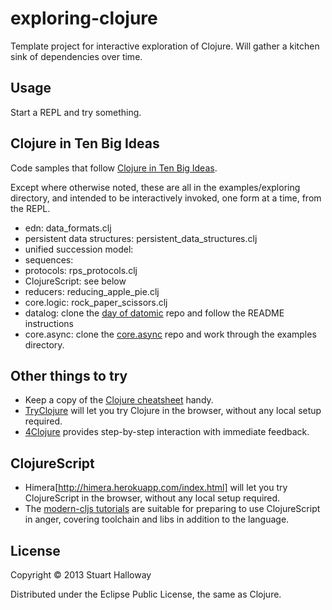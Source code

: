 # exploring-clojure

Template project for interactive exploration of Clojure.  Will gather a
kitchen sink of dependencies over time.

## Usage

Start a REPL and try something.

## Clojure in Ten Big Ideas

Code samples that follow [Clojure in Ten Big Ideas]().

Except where otherwise noted, these are all in the examples/exploring
directory, and intended to be interactively invoked, one form at a
time, from the REPL.

* edn: data\_formats.clj
* persistent data structures: persistent\_data\_structures.clj
* unified succession model:
* sequences:
* protocols: rps\_protocols.clj
* ClojureScript: see below
* reducers: reducing\_apple\_pie.clj
* core.logic: rock\_paper\_scissors.clj
* datalog: clone the [day of datomic](https://github.com/Datomic/day-of-datomic) repo and follow the README instructions
* core.async: clone the
  [core.async](https://github.com/clojure/core.async) repo and work
  through the examples directory.

## Other things to try

* Keep a copy of the [Clojure
  cheatsheet](http://clojure.org/cheatsheet) handy.
* [TryClojure](http://tryclj.com/) will let you try Clojure in the
  browser, without any local setup required.
* [4Clojure](http://www.4clojure.com/) provides step-by-step
  interaction with immediate feedback.

## ClojureScript

* Himera[http://himera.herokuapp.com/index.html] will let you try
  ClojureScript in the browser, without any local setup required.
* The [modern-cljs
  tutorials](https://github.com/magomimmo/modern-cljs) are suitable
  for preparing to use ClojureScript in anger, covering toolchain and
  libs in addition to the language.

## License

Copyright © 2013 Stuart Halloway

Distributed under the Eclipse Public License, the same as Clojure.
